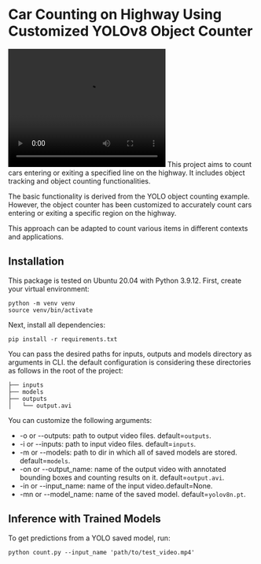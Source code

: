# Car Counting on Highway Using Customized YOLOv8 Object Counter
<video width="320" height="240" controls>
  <source src="output_counting_cars.mp4" type="video/mp4">
  Your browser does not support the video tag.
</video>
This project aims to count cars entering or exiting a specified line on the highway. It includes object tracking and object counting functionalities.<br>

The basic functionality is derived from the YOLO object counting example. However, the object counter has been customized to accurately count cars entering or exiting a specific region on the highway.<br>

This approach can be adapted to count various items in different contexts and applications.<br>

## Installation

This package is tested on Ubuntu 20.04 with Python 3.9.12. First, create your virtual environment:

```shell
python -m venv venv
source venv/bin/activate
```
Next, install all dependencies:

```shell
pip install -r requirements.txt
```

You can pass the desired paths for inputs, outputs and models directory as arguments in CLI. the default configuration is considering these directories as follows in the root of the project: <br>

```
├── inputs
├── models
├── outputs
│   └── output.avi
```
You can customize the following arguments:

* -o or --outputs: path to output video files. default=`outputs`.
* -i or --inputs: path to input video files. default=`inputs`.
* -m or --models: path to dir in which all of saved models are stored. default=`models`.
* -on or --output_name: name of the output video with annotated bounding boxes and counting results on it. default=`output.avi`.
* -in or --input_name: name of the input video.default=None.
* -mn or --model_name: name of the saved model. default=`yolov8n.pt`.

## Inference with Trained Models
To get predictions from a YOLO saved model, run:

```shell
python count.py --input_name 'path/to/test_video.mp4'
```